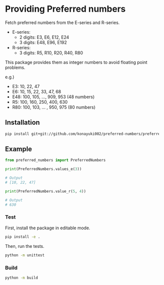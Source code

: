 # Providing Preferred numbers

Fetch preferred numbers from the E-series and R-series.

* E-series:
  - 2 digits: E3, E6, E12, E24
  - 3 digits: E48, E96, E192
* R-series:
  - 3 digits: R5, R10, R20, R40, R80

This package provides them as integer numbers to avoid floating point problems.

e.g.)
* E3: 10, 22, 47
* E6: 10, 15, 22, 33, 47, 68
* E48: 100, 105, ..., 909, 953 (48 numbers)
* R5: 100, 160, 250, 400, 630
* R80: 100, 103, ... , 950, 975 (80 numbers)


## Installation

```bash
pip install git+git://github.com/konayuki002/preferred-numbers/preferred_numbers.git
```

## Example

```python
from preferred_numbers import PreferredNumbers

print(PreferredNumbers.values_e(3))

# Output
# [10, 22, 47]

print(PreferredNumbers.value_r(5, 4))

# Output
# 630
```

### Test

First, install the package in editable mode.
```bash  
pip install -e .
```

Then, run the tests.
```bash
python -m unittest
```

### Build
  
```bash
python -m build
```